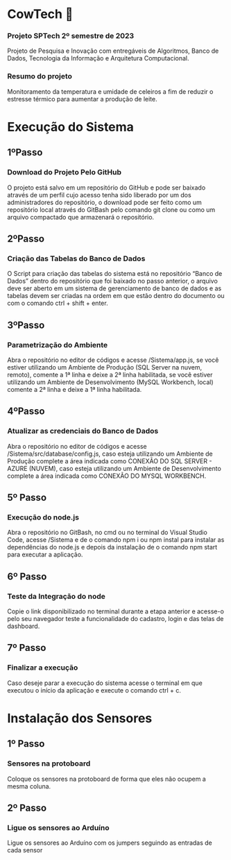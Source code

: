 <h1>CowTech 🐄 </h1>

<h3>Projeto SPTech 2º semestre de 2023</h3>

Projeto de Pesquisa e Inovação com entregáveis de Algoritmos, Banco de Dados, Tecnologia da Informação e Arquitetura Computacional.

<h3>Resumo do projeto</h3>

Monitoramento da temperatura e umidade de celeiros a fim de reduzir o estresse térmico para aumentar a produção de leite.



<h1>Execução do Sistema</h1>

<h2>1ºPasso</h2>
<h3>Download do Projeto Pelo GitHub</h3>

O projeto está salvo em um repositório do GitHub e pode ser baixado através de um perfil cujo acesso tenha sido liberado por um dos administradores do repositório, o download pode ser feito como um repositório local através do GitBash pelo comando git clone ou como um arquivo compactado que armazenará o repositório.

<h2>2ºPasso</h2>
<h3>Criação das Tabelas do Banco de Dados</h3>

O Script para criação das tabelas do sistema está no repositório “Banco de Dados” dentro do repositório que foi baixado no passo anterior, o arquivo deve ser aberto em um sistema de gerenciamento de banco de dados e as tabelas devem ser criadas na ordem em que estão dentro do documento ou com o comando ctrl + shift + enter.

<h2>3ºPasso</h2>
<h3>Parametrização do Ambiente</h3>

Abra o repositório no editor de códigos e acesse /Sistema/app.js, se você estiver utilizando um Ambiente de Produção (SQL Server na nuvem, remoto), comente a 1ª linha e deixe a 2ª linha habilitada, se você estiver utilizando um Ambiente de Desenvolvimento (MySQL Workbench, local) comente a 2ª linha e deixe a 1ª linha habilitada.

<h2>4ºPasso</h2>
<h3>Atualizar as credenciais do Banco de Dados</h3>

Abra o repositório no editor de códigos e acesse /Sistema/src/database/config.js, caso esteja utilizando um Ambiente de Produção complete a área indicada como CONEXÃO DO SQL SERVER - AZURE (NUVEM), caso esteja utilizando um Ambiente de Desenvolvimento complete a área indicada como CONEXÃO DO MYSQL WORKBENCH.

<h2>5º Passo</h2>
<h3>Execução do node.js</h3>

Abra o repositório no GitBash, no cmd ou no terminal do Visual Studio Code, acesse /Sistema e de o comando npm i ou npm instal para instalar as dependências do node.js e depois da instalação de o comando npm start para executar a aplicação.

<h2>6º Passo</h2>
<h3>Teste da Integração do node</h3>

Copie o link disponibilizado no terminal durante a etapa anterior e acesse-o pelo seu navegador teste a funcionalidade do cadastro, login e das telas de dashboard.

<h2>7º Passo</h2>
<h3>Finalizar a execução</h3>
Caso deseje parar a execução do sistema acesse o terminal em que executou o início da aplicação e execute o comando ctrl + c.



<h1>Instalação dos Sensores</h1>

<h2>1º Passo</h2>
<h3>Sensores na protoboard</h3>

Coloque os sensores na protoboard de forma que eles não ocupem a mesma coluna.

<h2>2º Passo</h2>
<h3>Ligue os sensores ao Arduíno</h3>
Ligue os sensores ao Arduíno com os jumpers seguindo as entradas de cada sensor


